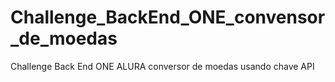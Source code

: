 # Challenge_BackEnd_ONE_convensor_de_moedas
Challenge Back End ONE ALURA conversor de moedas usando chave API
